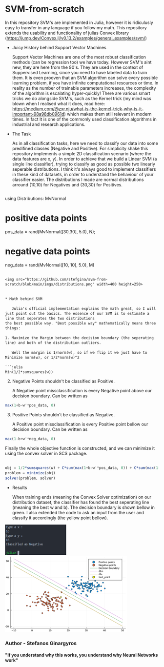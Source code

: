 # SVM-from-scratch


In this repository SVM's are implemented in Julia, however it is ridiculusly easy to transfer in any language if you follow my math.
This repository extends the usability and functionality of julias Convex library (https://jump.dev/Convex.jl/v0.13.2/examples/general_examples/svm/)


* Juicy History behind Support Vector Machines 

   Support Vector Machines are one of the most robust classification methods (can be regression too) we have today. 
However SVM's aint new, they are here from the 90's. They are used in the context of Suppervised Learning, since you need to have labeled data to train them.
It is even prooven that an SVM algorithm can solve every possible learning problem, if you have infinite computational resources or time. In reality as the number of trainable parameters increases, the complexity of the algorithm is escalating hyper-quickly! There are various smart tricks we do alongside SVM's, such as the Kernel trick (my mind
was blown when I realised what it does, read here: https://medium.com/@zxr.nju/what-is-the-kernel-trick-why-is-it-important-98a98db0961d) which makes them still relevant in modern times. In fact It is one of the commonly used classification algorithms in industrial and research applications.



* The Task

   As in all classification tasks, here we need to classify our data into some predifined classes (Negative and Positive). For simplicity shake this repository implements a simple 
2D classification scenario (where the data features are x, y). In order to achieve that we build a Linear SVM (a single line classifier), trying to classify as good as possible
two linearly seperable distributions. I think it's always good to implement classifiers in these kind of datasets, in order to understand the behaviour of your classifier
easier. The distributions I made are normal distributions arround (10,10) for Negatives and (30,30) for Positives. 

    ```julia
using Distributions: MvNormal
# positive data points
pos_data = rand(MvNormal([30,30], 5.0), N);


# negative data points
neg_data = rand(MvNormal([10, 10], 5.0), M)
```

<img src="https://github.com/stefgina/svm-from-scratch/blob/main/imgs/distributions.png" width=400 height=250>


* Math behind SVM

   Julia's official implementation explains the math great, so I will just point out the basics. The essence of our SVM is to estimate a line that seperates the two distributions
the best possible way. "Best possible way" mathematically means three things:

1. Maximize the Margin between the decision boundary (the seperating line) and both of the distribution outliers.

   Well the margin is 1/norm(w), so if we flip it we just have to Minimize norm(w), or 1/2*norm(w)^2

```julia
Min(1/2*sumsquares(w))
```

2. Negative Points shouldn't be classified as Positive.

   A Negative point missclassification is every Negative point above our decision boundary. Can be written as 

```julia
max(1+b-w'*pos_data, 0)
```


3. Positive Points shouldn't be classified as Negative.

   A Positive point missclassification is every Positive point bellow our decision boundary. Can be written as 

```julia
max(1-b+w'*neg_data, 0)
```

Finally the whole objective function is constructed, and we can minimize it using the convex solver in SCS package.

```julia

obj = 1/2*sumsquares(w) + C*sum(max(1+b-w'*pos_data, 0)) + C*sum(max(1-b+w'*neg_data, 0))
problem = minimize(obj)
solve!(problem, solver)

```


* Results

   When training ends (meaning the Convex Solver optimization) on our distribution dataset, the classifier has found the best seperating line (meaning the best w and b).
The decision boundary is shown bellow in green. I also extended the code to ask an input from the user and classify it accordingly (the yellow point bellow).



<img src="https://github.com/stefgina/svm-from-scratch/blob/main/imgs/julia.png" width=200 height=100> 
<img src="https://github.com/stefgina/svm-from-scratch/blob/main/imgs/classified.png" width=400 height=250>








### Author - Stefanos Ginargyros
#### "If you understand why this works, you understand why Neural Networks work"












